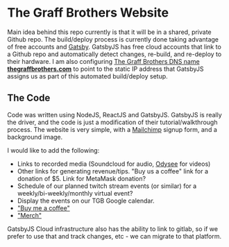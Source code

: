 # The Graff Brothers Website

Main idea behind this repo currently is that it will be in a shared, private Github repo.  The build/deploy process is currently done taking advantage of free accounts and [Gatsby](http://www.gatsbyjs.com).  GatsbyJS has free cloud accounts that link to a Github repo and automatically detect changes, re-build, and re-deploy to their hardware.  I am also configuring [The Graff Brothers DNS name **thegraffbrothers.com**](http://www.thegraffbrothers.com) to point to the static IP address that GatsbyJS assigns us as part of this automated build/deploy setup.

## The Code

Code was written using NodeJS, ReactJS and GatsbyJS.  GatsbyJS is really the driver, and the code is just a modification of their tutorial/walkthrough process.  The website is very simple, with a [Mailchimp](http://mailchimp.com) signup form, and a background image.

I would like to add the following:
- Links to recorded media (Soundcloud for audio, [Odysee](https://odysee.com/@TheGraffBrothers:b) for videos)
- Other links for generating revenue/tips.  "Buy us a coffee" link for a donation of $5.  Link for MetaMask donation?
- Schedule of our planned twitch stream events (or similar) for a weekly/bi-weekly/monthly virtual event?
- Display the events on our TGB Google calendar.
- ["Buy me a coffee"](https://www.buymeacoffee.com/graffbrothers)
- ["Merch"](https://thegraffbrothers.threadless.com/)

GatsbyJS Cloud infrastructure also has the ability to link to gitlab, so if we prefer to use that and track changes, etc - we can migrate to that platform.
